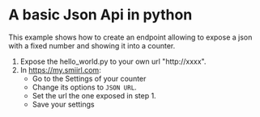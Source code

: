 # A basic Json Api in python
This example shows how to create an endpoint 
allowing to expose a json with a fixed number 
and showing it into a counter. 
 
1. Expose the hello_world.py to your own url "http://xxxx".
2. In https://my.smiirl.com:
    - Go to the Settings of your counter
    - Change its options to `JSON URL`. 
    - Set the url the one exposed in step 1.
    - Save your settings